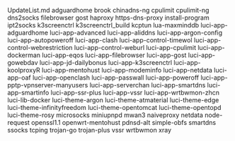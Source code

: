 UpdateList.md
adguardhome
brook
chinadns-ng
cpulimit
cpulimit-ng
dns2socks
filebrowser
gost
haproxy
https-dns-proxy
install-program
ipt2socks
k3screenctrl
k3screenctrl_build
kcptun
lua-maxminddb
luci-app-adguardhome
luci-app-advanced
luci-app-aliddns
luci-app-argon-config
luci-app-autopoweroff
luci-app-clash
luci-app-control-timewol
luci-app-control-webrestriction
luci-app-control-weburl
luci-app-cpulimit
luci-app-dockerman
luci-app-eqos
luci-app-filebrowser
luci-app-gost
luci-app-gowebdav
luci-app-jd-dailybonus
luci-app-k3screenctrl
luci-app-koolproxyR
luci-app-mentohust
luci-app-modeminfo
luci-app-netdata
luci-app-oaf
luci-app-openclash
luci-app-passwall
luci-app-poweroff
luci-app-pptp-vpnserver-manyusers
luci-app-serverchan
luci-app-smartdns
luci-app-smartinfo
luci-app-ssr-plus
luci-app-vssr
luci-app-wrtbwmon-zhcn
luci-lib-docker
luci-theme-argon
luci-theme-atmaterial
luci-theme-edge
luci-theme-infinityfreedom
luci-theme-opentomcat
luci-theme-opentopd
luci-theme-rosy
microsocks
miniupnpd
mwan3
naiveproxy
netdata
node-request
openssl1.1
openwrt-mentohust
pdnsd-alt
simple-obfs
smartdns
ssocks
tcping
trojan-go
trojan-plus
vssr
wrtbwmon
xray

